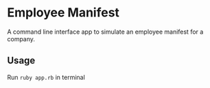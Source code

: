# Employee Manifest
A command line interface app to simulate an employee manifest for a company.

## Usage
Run `ruby app.rb` in terminal
